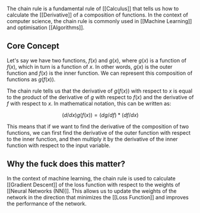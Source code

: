 The chain rule is a fundamental rule of [[Calculus]] that tells us how to calculate the [[Derivative]] of a composition of functions. In the context of computer science, the chain rule is commonly used in [[Machine Learning]] and optimisation [[Algorithms]].

## Core Concept

Let's say we have two functions, $f(x)$ and $g(x)$, where $g(x)$ is a function of $f(x)$, which in turn is a function of $x$. In other words, $g(x)$ is the outer function and $f(x)$ is the inner function. We can represent this composition of functions as $g(f(x))$.

The chain rule tells us that the derivative of $g(f(x))$ with respect to $x$ is equal to the product of the derivative of $g$ with respect to $f(x)$ and the derivative of $f$ with respect to $x$. In mathematical notation, this can be written as:

$$(d/dx) g(f(x)) = (dg/df) * (df/dx)$$

This means that if we want to find the derivative of the composition of two functions, we can first find the derivative of the outer function with respect to the inner function, and then multiply it by the derivative of the inner function with respect to the input variable.

## Why the fuck does this matter?

In the context of machine learning, the chain rule is used to calculate [[Gradient Descent]] of the loss function with respect to the weights of [[Neural Networks (NN)]]. This allows us to update the weights of the network in the direction that minimizes the [[Loss Function]] and improves the performance of the network.